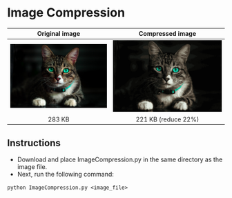 # Image Compression

Original image | Compressed image
:-------------:|:---------------:
![original image](Image.jpg) | ![compressed image](Compressed_Image.jpg)
283 KB | 221 KB (reduce 22%)

## Instructions
* Download and place ImageCompression.py in the same directory as the image file.
* Next, run the following command:
```
python ImageCompression.py <image_file>
```
